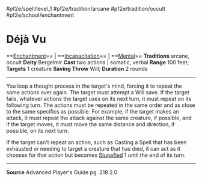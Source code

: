 #pf2e/spell/level_1 #pf2e/tradition/arcane #pf2e/tradition/occult #pf2e/school/enchantment 
# Déjà Vu
==[Enchantment](Enchantment.md)== | ==[Incapacitation](Incapacitation.md)== | ==[Mental](Mental.md)==
**Traditions** arcane, occult
**Deity** Bergelmir
**Cast** two actions | somatic, verbal
**Range** 100 feet; **Targets** 1 creature
**Saving Throw** Will; **Duration** 2 rounds

---
You loop a thought process in the target's mind, forcing it to repeat the same actions over again. The target must attempt a Will save. If the target fails, whatever actions the target uses on its next turn, it must repeat on its following turn. The actions must be repeated in the same order and as close to the same specifics as possible. For example, if the target makes an attack, it must repeat the attack against the same creature, if possible, and if the target moves, it must move the same distance and direction, if possible, on its next turn.

If the target can't repeat an action, such as Casting a Spell that has been exhausted or needing to target a creature that has died, it can act as it chooses for that action but becomes [Stupefied](Stupefied.md) 1 until the end of its turn.

---
**Source** Advanced Player's Guide pg. 218 2.0